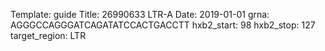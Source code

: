 Template: guide
Title: 26990633 LTR-A
Date: 2019-01-01
grna: AGGGCCAGGGATCAGATATCCACTGACCTT
hxb2_start: 98
hxb2_stop: 127
target_region: LTR
